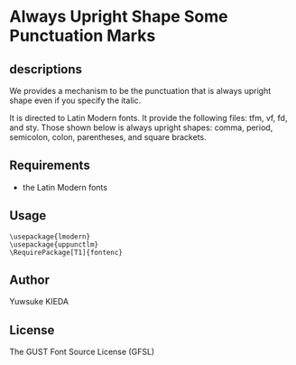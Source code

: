 # Always Upright Shape Some Punctuation Marks

## descriptions

We provides a mechanism to be the punctuation that is always upright
shape even if you specify the italic.

It is directed to Latin Modern fonts.
It provide the following files: tfm, vf, fd, and sty.
Those shown below is always upright shapes:
comma, period, semicolon, colon, parentheses, and square brackets.

## Requirements

* the Latin Modern fonts

## Usage

    \usepackage{lmodern}
    \usepackage{uppunctlm}
    \RequirePackage[T1]{fontenc}

## Author

Yuwsuke KIEDA

## License

The GUST Font Source License (GFSL)
